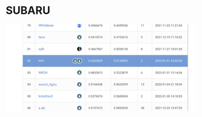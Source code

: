 # SUBARU
![avatar](https://github.com/meGithubId/SUBARU_Visual_Recognition_Challenge/blob/dev/ranking.png)
